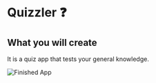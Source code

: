 # Quizzler ❓


## What you will create

It is a quiz app that tests your general knowledge. 

![Finished App](https://github.com/londonappbrewery/Images/blob/master/quizzler-demo.gif)


